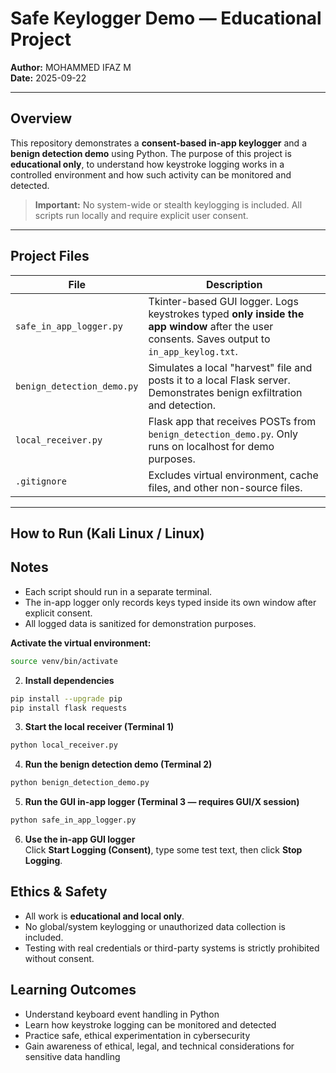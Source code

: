 # Safe Keylogger Demo — Educational Project

**Author:** MOHAMMED IFAZ M  
**Date:** 2025-09-22  

---

## Overview
This repository demonstrates a **consent-based in-app keylogger** and a **benign detection demo** using Python. The purpose of this project is **educational only**, to understand how keystroke logging works in a controlled environment and how such activity can be monitored and detected.  

> **Important:** No system-wide or stealth keylogging is included. All scripts run locally and require explicit user consent.

---

## Project Files

| File | Description |
|------|-------------|
| `safe_in_app_logger.py` | Tkinter-based GUI logger. Logs keystrokes typed **only inside the app window** after the user consents. Saves output to `in_app_keylog.txt`. |
| `benign_detection_demo.py` | Simulates a local "harvest" file and posts it to a local Flask server. Demonstrates benign exfiltration and detection. |
| `local_receiver.py` | Flask app that receives POSTs from `benign_detection_demo.py`. Only runs on localhost for demo purposes. |
| `.gitignore` | Excludes virtual environment, cache files, and other non-source files. |

---

## How to Run (Kali Linux / Linux)

## Notes

- Each script should run in a separate terminal.
- The in-app logger only records keys typed inside its own window after explicit consent.
- All logged data is sanitized for demonstration purposes.

**Activate the virtual environment:**

```bash
source venv/bin/activate
```
2. **Install dependencies**
```bash
pip install --upgrade pip
pip install flask requests
```

3. **Start the local receiver (Terminal 1)**
```bash
python local_receiver.py
```

4. **Run the benign detection demo (Terminal 2)**
```bash
python benign_detection_demo.py
```

5. **Run the GUI in-app logger (Terminal 3 — requires GUI/X session)**
```bash
python safe_in_app_logger.py
```

6. **Use the in-app GUI logger**  
Click **Start Logging (Consent)**, type some test text, then click **Stop Logging**.

## Ethics & Safety

- All work is **educational and local only**.
- No global/system keylogging or unauthorized data collection is included.
- Testing with real credentials or third-party systems is strictly prohibited without consent.

## Learning Outcomes

- Understand keyboard event handling in Python
- Learn how keystroke logging can be monitored and detected
- Practice safe, ethical experimentation in cybersecurity
- Gain awareness of ethical, legal, and technical considerations for sensitive data handling
